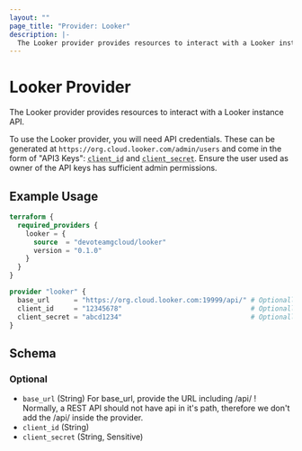 ```yaml
---
layout: ""
page_title: "Provider: Looker"
description: |-
  The Looker provider provides resources to interact with a Looker instance API.
---
```


# Looker Provider

The Looker provider provides resources to interact with a Looker instance API.

To use the Looker provider, you will need API credentials. These can be generated at `https://org.cloud.looker.com/admin/users` and come in the form of "API3 Keys": <abbr title="\b[a-zA-Z0-9]{20}\b">`client_id`</abbr> and <abbr title="\b[a-zA-Z0-9]{24}\b">`client_secret`</abbr>.
Ensure the user used as owner of the API keys has sufficient admin permissions.


## Example Usage

```terraform
terraform {
  required_providers {
    looker = {
      source  = "devoteamgcloud/looker"
      version = "0.1.0"
    }
  }
}

provider "looker" {
  base_url      = "https://org.cloud.looker.com:19999/api/" # Optionally use env var LOOKER_BASE_URL
  client_id     = "12345678"                                # Optionally use env var LOOKER_API_CLIENT_ID
  client_secret = "abcd1234"                                # Optionally use env var LOOKER_API_CLIENT_SECRET
}
```

<!-- schema generated by tfplugindocs -->
## Schema

### Optional

- `base_url` (String) For base_url, provide the URL including /api/ ! Normally, a REST API should not have api in it's path, therefore we don't add the /api/ inside the provider.
- `client_id` (String)
- `client_secret` (String, Sensitive)
